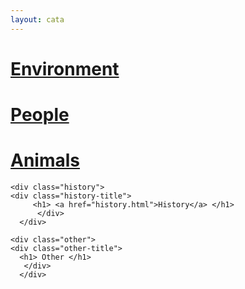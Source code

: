 ```yaml
---
layout: cata
---
```


<div class="cata1">
      <div class="environment">
            <div class=environment-title">
                  <h1> <a href="article_list.html">Environment</a> </h1>
            </div>
      </div>                                  
    <div class="people">
      <div class="people-title">
             <h1> <a href="people.html">People</a> </h1>
      </div>
    </div>
  </div>
  
 <div class="cata2">
      <div class="animals">
            <div class="animals-title">
                  <h1> <a href="animals.html">Animals</a> </h1>
              </div>
       </div>
      
    <div class="history">
    <div class="history-title">
         <h1> <a href="history.html">History</a> </h1>
          </div>
      </div>
      
    <div class="other">
    <div class="other-title">
      <h1> Other </h1>
       </div>
      </div>
  </div>
